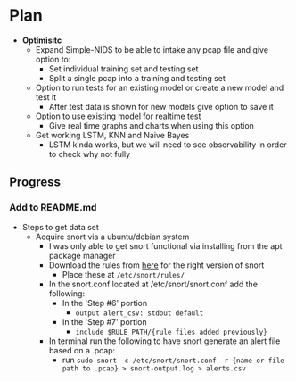 # Plan
- **Optimisitc** 
	- Expand Simple-NIDS to be able to intake any pcap file and give option to:
		- Set individual training set and testing set
		- Split a single pcap into a training and testing set
	- Option to run tests for an existing model or create a new model and test it
		- After test data is shown for new models give option to save it
	- Option to use existing model for realtime test
		- Give real time graphs and charts when using this option
	- Get working LSTM, KNN and Naive Bayes
		- LSTM kinda works, but we will need to see observability in order to check why not fully

## Progress
### Add to README.md
- Steps to get data set
  - Acquire snort via a ubuntu/debian system
    - I was only able to get snort functional via installing from the apt package manager
    - Download the rules from [here](https://www.snort.org/downloads) for the right version of snort
      - Place these at `/etc/snort/rules/`
    - In the snort.conf located at /etc/snort/snort.conf add the following:
      - In the 'Step #6' portion
        - `output alert_csv: stdout default`
      - In the 'Step #7' portion
        - `include $RULE_PATH/{rule files added previously}`
    - In terminal run the following to have snort generate an alert file based on a .pcap:
      - run `sudo snort -c /etc/snort/snort.conf -r {name or file path to .pcap} > snort-output.log > alerts.csv`
